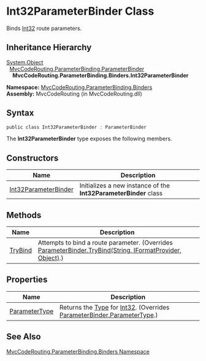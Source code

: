 Int32ParameterBinder Class
==========================
Binds [Int32][1] route parameters.


Inheritance Hierarchy
---------------------
[System.Object][2]  
  [MvcCodeRouting.ParameterBinding.ParameterBinder][3]  
    **MvcCodeRouting.ParameterBinding.Binders.Int32ParameterBinder**  

**Namespace:** [MvcCodeRouting.ParameterBinding.Binders][4]  
**Assembly:** MvcCodeRouting (in MvcCodeRouting.dll)

Syntax
------

```csharp
public class Int32ParameterBinder : ParameterBinder
```

The **Int32ParameterBinder** type exposes the following members.


Constructors
------------

Name                      | Description                                                      
------------------------- | ---------------------------------------------------------------- 
[Int32ParameterBinder][5] | Initializes a new instance of the **Int32ParameterBinder** class 


Methods
-------

Name         | Description                                                                                                    
------------ | -------------------------------------------------------------------------------------------------------------- 
[TryBind][6] | Attempts to bind a route parameter. (Overrides [ParameterBinder.TryBind(String, IFormatProvider, Object)][7].) 


Properties
----------

Name               | Description                                                                            
------------------ | -------------------------------------------------------------------------------------- 
[ParameterType][8] | Returns the [Type][9] for [Int32][1]. (Overrides [ParameterBinder.ParameterType][10].) 


See Also
--------
[MvcCodeRouting.ParameterBinding.Binders Namespace][4]  

[1]: http://msdn.microsoft.com/en-us/library/td2s409d
[2]: http://msdn.microsoft.com/en-us/library/e5kfa45b
[3]: ../../MvcCodeRouting.ParameterBinding/ParameterBinder/README.md
[4]: ../README.md
[5]: _ctor.md
[6]: TryBind.md
[7]: ../../MvcCodeRouting.ParameterBinding/ParameterBinder/TryBind.md
[8]: ParameterType.md
[9]: http://msdn.microsoft.com/en-us/library/42892f65
[10]: ../../MvcCodeRouting.ParameterBinding/ParameterBinder/ParameterType.md